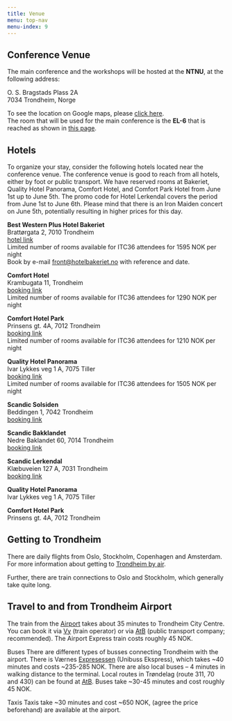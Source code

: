```yaml
---
title: Venue
menu: top-nav
menu-index: 9
---
```

## Conference Venue

The main conference and the workshops will be hosted at the **NTNU**, at the following address:

O. S. Bragstads Plass 2A<br>
7034 Trondheim, Norge<br>

To see the location on Google maps, please [click here](https://maps.app.goo.gl/CpEXxP13skSQFiZX6).<br>
The room that will be used for the main conference is the **EL-6** that is reached as shown in [this page](https://link.mazemap.com/k7xOFcei).<br> 


## Hotels

To organize your stay, consider the following hotels located near the conference venue. The conference venue is good to reach from all hotels, either by foot or public transport. We have reserved rooms at Bakeriet, Quality Hotel Panorama, Comfort Hotel, and Comfort Park Hotel from June 1st up to June 5th. The promo code for Hotel Lerkendal covers the period from June 1st to June 6th. Please mind that there is an Iron Maiden concert on June 5th, potentially resulting in higher prices for this day. 

**Best Western Plus Hotel Bakeriet**<br>
Brattørgata 2, 7010 Trondheim <br>
[hotel link](https://www.hotelbakeriet.com/)<br>
Limited number of rooms available for ITC36 attendees for 1595 NOK per night <br>
Book by e-mail front@hotelbakeriet.no with reference and date.


**Comfort Hotel**<br>
Krambugata 11, Trondheim<br>
[booking link](https://app.mews.com/distributor/17f7f66e-ce62-4b2b-b5a6-afe300c6a325?mewsAvailabilityBlockId=59572c35-c7ca-4175-8950-b27700cab3d1&mewsStart=2025-06-01&mewsEnd=2025-06-05)<br>
Limited number of rooms available for ITC36 attendees for 1290 NOK per night <br>

**Comfort Hotel Park**<br>
Prinsens gt. 4A, 7012 Trondheim<br>
[booking link](https://app.mews.com/distributor/2de91a52-f190-4e33-8146-b08101323f8c?mewsAvailabilityBlockId=e8d1235b-58aa-46b9-a34b-b26f00bef1cb&mewsStart=2025-06-01&mewsEnd=2025-06-05)<br>
Limited number of rooms available for ITC36 attendees for 1210 NOK per night <br>

**Quality Hotel Panorama**<br>
Ivar Lykkes veg 1 A, 7075 Tiller<br>
[booking link](https://app.mews.com/distributor/36851ee6-af58-4371-8987-b099015ff343?mewsAvailabilityBlockId=aa881302-7d82-4f6a-80d0-b26d00f47023&mewsStart=2025-06-01&mewsEnd=2025-06-05)<br>
Limited number of rooms available for ITC36 attendees for 1505 NOK per night <br>

**Scandic Solsiden**<br>
Beddingen 1, 7042 Trondheim<br>
[booking link](https://www.scandichotels.com/hotelreservation/select-rate?hotel=771&fromDate=2025-06-1&toDate=2025-06-5&room%5b0%5d.adults=1&bookingCode=PROMO10B)<br>

**Scandic Bakklandet**<br>
Nedre Baklandet 60, 7014 Trondheim<br>
[booking link](https://www.scandichotels.com/hotelreservation/select-rate?hotel=320&fromDate=2025-06-1&toDate=2025-06-5&room%5b0%5d.adults=1&bookingCode=PROMO10B)<br>

**Scandic Lerkendal**<br>
Klæbuveien 127 A, 7031 Trondheim<br>
[booking link](https://www.scandichotels.com/hotelreservation/select-rate?hotel=764&fromDate=2025-06-1&toDate=2025-06-5&room%5b0%5d.adults=1&bookingCode=PROMO10B)<br>

**Quality Hotel Panorama**<br>
Ivar Lykkes veg 1 A, 7075 Tiller<br>


**Comfort Hotel Park**<br>
Prinsens gt. 4A, 7012 Trondheim<br>

## Getting to Trondheim

There are daily flights from Oslo, Stockholm, Copenhagen and Amsterdam. For more information about getting to [Trondheim by air](https://visittrondheim.no/en/how-to-get-here/by-air/).

Further, there are train connections to Oslo and Stockholm, which generally take quite long.

## Travel to and from Trondheim Airport

The train from the [Airport](https://avinor.no/en/airport/trondheim-airport/to-and-from-the-airport/bus-train-and-taxi/train) takes about 35 minutes to Trondheim City Centre. You can book it via [Vy](https://www.vy.no/en) (train operator) or via [AtB](https://www.atb.no/en/ticket/) (public transport company; recommended). The Airport Express train costs roughly 45 NOK.

Buses
There are different types of busses connecting Trondheim with the airport. There is Værnes [Expresessen](https://www.vaernesekspressen.no/) (Unibuss Ekspress), which takes ~40 minutes and costs ~235-285 NOK. There are also local buses – 4 minutes in walking distance to the terminal. Local routes in Trøndelag (route 311, 70 and 430) can be found at [AtB](https://www.atb.no/en/ticket/). Buses take ~30-45 minutes and cost roughly 45 NOK.

Taxis
Taxis take ~30 minutes and cost ~650 NOK, (agree the price beforehand) are available at the airport.

